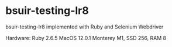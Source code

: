 # bsuir-testing-lr8
bsuir-testing-lr8 implemented with Ruby and Selenium Webdriver


Hardware: Ruby 2.6.5
      MacOS 12.0.1 Monterey
      M1, SSD 256, RAM 8
